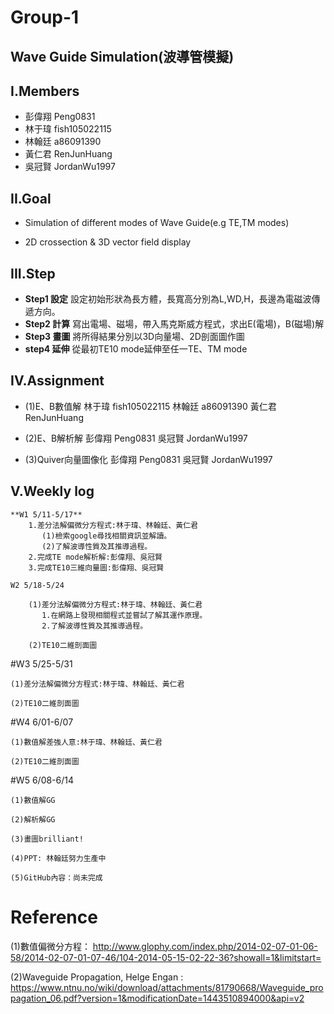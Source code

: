 # **Group-1**

## **Wave Guide Simulation(波導管模擬)**

## **I.Members**

- 彭偉翔 Peng0831 
- 林于瑋 fish105022115 
- 林翰廷 a86091390 
- 黃仁君 RenJunHuang 
- 吳冠賢 JordanWu1997

## **II.Goal**

- Simulation of different modes of Wave Guide(e.g TE,TM modes)

- 2D crossection & 3D vector field display

## **III.Step**

- **Step1 設定**
  設定初始形狀為長方體，長寬高分別為L,WD,H，長邊為電磁波傳遞方向。
- **Step2 計算**
  寫出電場、磁場，帶入馬克斯威方程式，求出E(電場)，B(磁場)解
- **Step3 畫圖**
  將所得結果分別以3D向量場、2D剖面圖作圖
- **step4 延伸**
  從最初TE10 mode延伸至任一TE、TM mode
  
## **IV.Assignment**

- (1)E、B數值解
     林于瑋 fish105022115
     林翰廷 a86091390
     黃仁君 RenJunHuang

- (2)E、B解析解
     彭偉翔 Peng0831
     吳冠賢 JordanWu1997

- (3)Quiver向量圖像化
     彭偉翔 Peng0831
     吳冠賢 JordanWu1997

## **V.Weekly log**
```
**W1 5/11-5/17**
    1.差分法解偏微分方程式:林于瑋、林翰廷、黃仁君
       (1)檢索google尋找相關資訊並解讀。
       (2)了解波導性質及其推導過程。
    2.完成TE mode解析解:彭偉翔、吳冠賢
    3.完成TE10三維向量圖:彭偉翔、吳冠賢
```
```
W2 5/18-5/24
    
    (1)差分法解偏微分方程式:林于瑋、林翰廷、黃仁君
       1.在網路上發現相關程式並嘗試了解其運作原理。
       2.了解波導性質及其推導過程。
    
    (2)TE10二維剖面圖
```    
#W3 5/25-5/31
    
    (1)差分法解偏微分方程式:林于瑋、林翰廷、黃仁君
    
    (2)TE10二維剖面圖
     
#W4 6/01-6/07

    (1)數值解差強人意:林于瑋、林翰廷、黃仁君
    
    (2)TE10二維剖面圖
    
#W5 6/08-6/14
  
    (1)數值解GG
    
    (2)解析解GG
    
    (3)畫圖brilliant!
    
    (4)PPT: 林翰廷努力生產中
    
    (5)GitHub內容：尚未完成
    
    
# Reference
(1)數值偏微分方程：
http://www.glophy.com/index.php/2014-02-07-01-06-58/2014-02-07-01-07-46/104-2014-05-15-02-22-36?showall=1&limitstart=

(2)Waveguide Propagation, Helge Engan :
https://www.ntnu.no/wiki/download/attachments/81790668/Waveguide_propagation_06.pdf?version=1&modificationDate=1443510894000&api=v2
